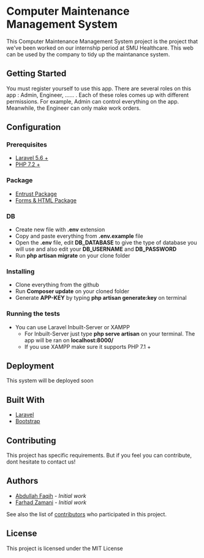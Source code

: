 # Computer Maintenance Management System 

This Computer Maintenance Management System project is the project that we've been worked on our internship period at SMU Healthcare. This web can be used by the company to tidy up the maintanance system. 


## Getting Started

You must register yourself to use this app. There are several roles on this app : Admin, Engineer, ...... . Each of these roles comes up with different permissions. For example, Admin can control everything on the app. Meanwhile, the Engineer can only make work orders.

## Configuration
### Prerequisites

- [Laravel 5.6 +](https://laravel.com/docs/5.6/installation)
- [PHP 7.2 +](http://php.net/manual/en/install.php)


### Package

- [Entrust Package](https://github.com/Zizaco/entrust)
- [Forms & HTML Package](https://laravelcollective.com/docs/5.2/html) 


### DB
- Create new file with __.env__ extension
- Copy and paste everything from __.env.example__ file
- Open the __.env__ file, edit __DB_DATABASE__ to give the type of database you will use and also edit your __DB_USERNAME__ and __DB_PASSWORD__
- Run __php artisan migrate__ on your clone folder 


### Installing

- Clone everything from the github
- Run __Composer update__ on your cloned folder
- Generate __APP-KEY__ by typing __php artisan generate:key__ on terminal 


### Running the tests

- You can use Laravel Inbuilt-Server or XAMPP
    - For Inbuilt-Server just type __php serve artisan__ on your terminal. The app will be ran on __localhost:8000/__
    - If you use XAMPP make sure it supports PHP 7.1 +


## Deployment

This system will be deployed soon


## Built With

* [Laravel](https://laravel.com/docs/5.6)
* [Bootstrap](https://getbootstrap.com/)


## Contributing

This project has specific requirements. But if you feel you can contribute, dont hesitate to contact us! 


## Authors

*  [Abdullah Faqih](https://github.com/abdulfaqihalm) - *Initial work* 
*  [Farhad Zamani](https://github.com/farzamani) - *Initial work*

See also the list of [contributors](https://github.com/abdulfaqihalm/cmms/contributors) who participated in this project.


## License

This project is licensed under the MIT License 


